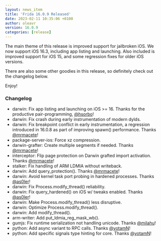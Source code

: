 ```yaml
---
layout: news_item
title: 'Frida 16.0.9 Released'
date: 2023-02-11 10:35:06 +0100
author: oleavr
version: 16.0.9
categories: [release]
---
```


The main theme of this release is improved support for jailbroken iOS. We now
support iOS 16.3, including app listing and launching. Also included is improved
support for iOS 15, and some regression fixes for older iOS versions.

There are also some other goodies in this release, so definitely check out the
changelog below.

Enjoy!

### Changelog

- darwin: Fix app listing and launching on iOS >= 16. Thanks for the productive
  pair-programming, [@hsorbo][]!
- darwin: Fix crash during early instrumentation of modern dylds.
- darwin: Fix breakpoint conflict in early instrumentation, a regression
  introduced in 16.0.8 as part of improving spawn() performance.
  Thanks [@mrmacete][]!
- package-server-ios: Force xz compression.
- darwin-grafter: Create multiple segments if needed. Thanks [@mrmacete][]!
- interceptor: Flip page protection on Darwin grafted import activation.
  Thanks [@mrmacete][]!
- stalker: Fix handling of ARM LDMIA without writeback.
- darwin: Add query_protection(). Thanks [@mrmacete][]!
- darwin: Avoid kernel task port probing in hardened processes. Thanks [@as0ler][]!
- darwin: Fix Process.modify_thread() reliability.
- darwin: Fix query_hardened() on iOS w/ tweaks enabled. Thanks [@as0ler][]!
- darwin: Make Process.modify_thread() less disruptive.
- darwin: Optimize Process.modify_thread().
- darwin: Add modify_thread().
- arm-writer: Add put_ldmia_reg_mask_wb().
- gumjs: Fix runtime serialization not handling unicode. Thanks [@milahu][]!
- python: Add async variant to RPC calls. Thanks [@yotamN][]!
- python: Add specific signals type hinting for core. Thanks [@yotamN][]!


[@hsorbo]: https://twitter.com/hsorbo
[@mrmacete]: https://twitter.com/bezjaje
[@as0ler]: https://twitter.com/as0ler
[@milahu]: https://github.com/milahu
[@yotamN]: https://github.com/yotamN
